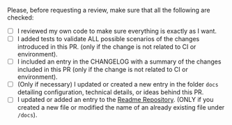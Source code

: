 Please, before requesting a review, make sure that all the following are checked:

- [ ] I reviewed my own code to make sure everything is exactly as I want.
- [ ] I added tests to validate ALL possible scenarios of the changes introduced in this PR. (only if the change is not related to CI or environment).
- [ ] I included an entry in the CHANGELOG with a summary of the changes included in this PR (only if the change is not related to CI or environment).
- [ ] (Only if necessary) I updated or created a new entry in the folder `docs` detailing configuration, technical details, or ideas behind this PR.
- [ ] I updated or added an entry to the [Readme Repository](https://github.com/cityheroes/readme). (ONLY if you created a new file or modified the name of an already existing file under `/docs`).
